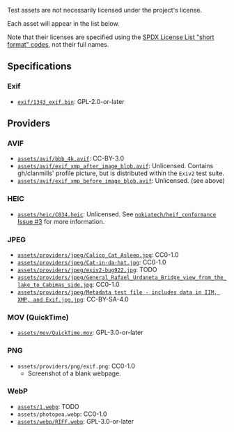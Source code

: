 Test assets are not necessarily licensed under the project's license.

Each asset will appear in the list below.

Note that their licenses are specified using the [SPDX License List "short format" codes](https://spdx.org/licenses), not their full names.

## Specifications

### Exif

- [`exif/1343_exif.bin`](https://github.com/Exiv2/exiv2/blob/d518449c1ccc43f97f8ce2f9af73a7bc335fa147/test/data/1343_exif.png): GPL-2.0-or-later

## Providers

### AVIF

- [`assets/avif/bbb_4k.avif`](https://github.com/AOMediaCodec/av1-avif/blob/a7ccb3346244ba97336a162cf945dd999ceb5e08/testFiles/Microsoft/bbb_4k.avif): CC-BY-3.0
- [`assets/avif/exif_xmp_after_image_blob.avif`](https://github.com/Exiv2/exiv2/commit/025004688dee949b9e3c1710cdea04aacdf5f912): Unlicensed. Contains gh/clanmills' profile picture, but is distributed within the `Exiv2` test suite.
- [`assets/avif/exif_xmp_before_image_blob.avif`](https://github.com/Exiv2/exiv2/commit/025004688dee949b9e3c1710cdea04aacdf5f912): Unlicensed. (see above)

### HEIC

- [`assets/heic/C034.heic`](https://github.com/nokiatech/heif_conformance/blob/f17e517f7518984b4450349a88edc09519082c74/conformance_files/C034.heic): Unlicensed. See [`nokiatech/heif_conformance` Issue #3](https://github.com/nokiatech/heif_conformance/issues/3) for more information.

### JPEG

- [`assets/providers/jpeg/Calico_Cat_Asleep.jpg`](https://commons.wikimedia.org/wiki/File:Calico_Cat_Asleep.jpg): CC0-1.0
- [`assets/providers/jpeg/Cat-in-da-hat.jpg`](https://commons.wikimedia.org/wiki/File:File,Cat-in-da-hat.jpg): CC0-1.0
- [`assets/providers/jpeg/exiv2-bug922.jpg`](https://github.com/Exiv2/exiv2/blob/c9cea75e4f92e561e5db237c32dfa787fd25467c/test/data/exiv2-bug922.jpg): TODO
- [`assets/providers/jpeg/General_Rafael_Urdaneta_Bridge_view_from_the_lake_to_Cabimas_side.jpg`](https://commons.wikimedia.org/wiki/File:General_Rafael_Urdaneta_Bridge_view_from_the_lake_to_Cabimas_side.jpg): CC0-1.0
- [`assets/providers/jpeg/Metadata test file - includes data in IIM, XMP, and Exif.jpg.jpg`](https://commons.wikimedia.org/wiki/File:Metadata_test_file_-_includes_data_in_IIM,_XMP,_and_Exif.jpg): CC-BY-SA-4.0

### MOV (QuickTime)

- [`assets/mov/QuickTime.mov`](https://github.com/exiftool/exiftool/blob/c587c0ef5a1b4c7983e06a43ab7d0012cb5569bb/t/images/QuickTime.mov): GPL-3.0-or-later

### PNG

- `assets/providers/png/exif.png`: CC0-1.0
  - Screenshot of a blank webpage.

### WebP

- [`assets/1.webp`](https://developers.google.com/speed/webp/gallery1#credits1): TODO
- `assets/photopea.webp`: CC0-1.0
- [`assets/webp/RIFF.webp`](https://github.com/exiftool/exiftool/blob/c587c0ef5a1b4c7983e06a43ab7d0012cb5569bb/t/images/RIFF.webp): GPL-3.0-or-later
